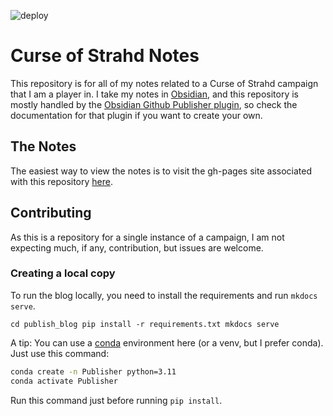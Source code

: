 ![deploy](https://github.com/mellypop/curse-of-strahd/blob/main/.github/workflows/deploy.yml/badge.svg)

# Curse of Strahd Notes

This repository is for all of my notes related to a Curse of Strahd campaign that
I am a player in. I take my notes in [Obsidian](https://obsidian.md), and this
repository is mostly handled by the [Obsidian Github Publisher plugin](https://github.com/ObsidianPublisher/obsidian-github-publisher),
so check the documentation for that plugin if you want to create your own.

## The Notes

The easiest way to view the notes is to visit the gh-pages site associated with
this repository [here](https://mellypop.github.io/curse-of-strahd).

## Contributing

As this is a repository for a single instance of a campaign, I am not expecting
much, if any, contribution, but issues are welcome.

### Creating a local copy

To run the blog locally, you need to install the requirements and run `mkdocs serve`.

`cd publish_blog pip install -r requirements.txt mkdocs serve`

A tip: You can use a [conda](https://docs.conda.io/en/latest/) environment here (or a venv, but I prefer conda). Just use this command:

```bash
conda create -n Publisher python=3.11
conda activate Publisher
```

Run this command just before running `pip install`.
